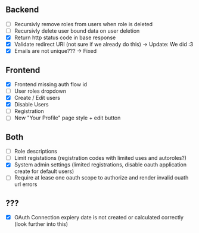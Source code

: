 ## Backend

- [ ] Recursivly remove roles from users when role is deleted
- [ ] Recursivly delete user bound data on user deletion
- [x] Return http status code in base response
- [x] Validate redirect URI (not sure if we already do this) -> Update: We did :3
- [x] Emails are not unique??? -> Fixed

## Frontend

- [x] Frontend missing auth flow id
- [ ] User roles dropdown
- [x] Create / Edit users
- [x] Disable Users
- [ ] Registration
- [ ] New "Your Profile" page style + edit button

## Both

- [ ] Role descriptions
- [ ] Limit registations (registration codes with limited uses and autoroles?)
- [x] System admin settings (limited registrations, disable oauth application create for default users)
- [ ] Require at lease one oauth scope to authorize and render invalid ouath url errors

## ???

- [x] OAuth Connection expiery date is not created or calculated correctly (look further into this)
